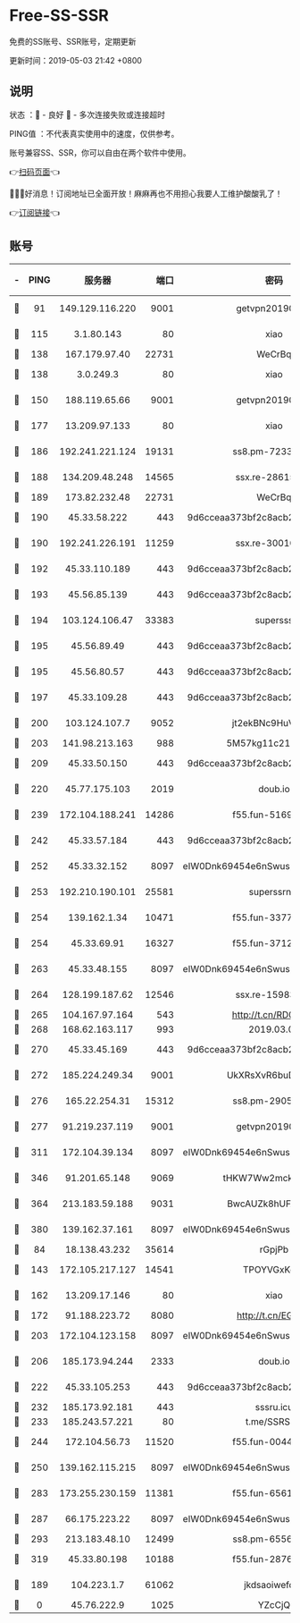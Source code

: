 # Free-SS-SSR

免费的SS账号、SSR账号，定期更新

更新时间：2019-05-03 21:42 +0800

## 说明

状态     ：🙂 - 良好 🙁 - 多次连接失败或连接超时

PING值   ：不代表真实使用中的速度，仅供参考。

账号兼容SS、SSR，你可以自由在两个软件中使用。

👉[扫码页面](https://liesauer.github.io/Free-SS-SSR/)👈

🎉🎉🎉好消息！订阅地址已全面开放！麻麻再也不用担心我要人工维护酸酸乳了！

👉[订阅链接](https://www.liesauer.net/yogurt/subscribe?ACCESS_TOKEN=DAYxR3mMaZAsaqUb)👈

## 账号

|-|PING|服务器|端口|密码|加密方式|区域|
|:----:|:----:|:-----:|-----:|:----:|:----:|:----:|
|🙂|91|149.129.116.220|9001|getvpn20190501|aes-256-cfb|CN|
|🙂|115|3.1.80.143|80|xiao|aes-128-ctr|SG|
|🙂|138|167.179.97.40|22731|WeCrBq|rc4-md5|JP|
|🙂|138|3.0.249.3|80|xiao|aes-128-ctr|SG|
|🙂|150|188.119.65.66|9001|getvpn20190501|aes-256-cfb|RU|
|🙂|177|13.209.97.133|80|xiao|aes-128-ctr|KR|
|🙂|186|192.241.221.124|19131|ss8.pm-72336490|aes-256-cfb|US|
|🙂|188|134.209.48.248|14565|ssx.re-28615539|aes-256-cfb|US|
|🙂|189|173.82.232.48|22731|WeCrBq|rc4-md5|US|
|🙂|190|45.33.58.222|443|9d6cceaa373bf2c8acb22e60b6a58be6|aes-256-cfb|US|
|🙂|190|192.241.226.191|11259|ssx.re-30010027|aes-256-cfb|US|
|🙂|192|45.33.110.189|443|9d6cceaa373bf2c8acb22e60b6a58be6|aes-256-cfb|US|
|🙂|193|45.56.85.139|443|9d6cceaa373bf2c8acb22e60b6a58be6|aes-256-cfb|US|
|🙂|194|103.124.106.47|33383|supersss|aes-256-cfb|US|
|🙂|195|45.56.89.49|443|9d6cceaa373bf2c8acb22e60b6a58be6|aes-256-cfb|US|
|🙂|195|45.56.80.57|443|9d6cceaa373bf2c8acb22e60b6a58be6|aes-256-cfb|US|
|🙂|197|45.33.109.28|443|9d6cceaa373bf2c8acb22e60b6a58be6|aes-256-cfb|US|
|🙂|200|103.124.107.7|9052|jt2ekBNc9HuVtm2a|aes-256-cfb|US|
|🙂|203|141.98.213.163|988|5M57kg11c214qDmK|chacha20|KR|
|🙂|209|45.33.50.150|443|9d6cceaa373bf2c8acb22e60b6a58be6|aes-256-cfb|US|
|🙂|220|45.77.175.103|2019|doub.io|aes-128-ctr|SG|
|🙂|239|172.104.188.241|14286|f55.fun-51694485|aes-256-cfb|SG|
|🙂|242|45.33.57.184|443|9d6cceaa373bf2c8acb22e60b6a58be6|aes-256-cfb|US|
|🙂|252|45.33.32.152|8097|eIW0Dnk69454e6nSwuspv9DmS201tQ0D|aes-256-cfb|US|
|🙂|253|192.210.190.101|25581|superssrnet|aes-256-cfb|US|
|🙂|254|139.162.1.34|10471|f55.fun-33770153|aes-256-cfb|SG|
|🙂|254|45.33.69.91|16327|f55.fun-37122804|aes-256-cfb|US|
|🙂|263|45.33.48.155|8097|eIW0Dnk69454e6nSwuspv9DmS201tQ0D|aes-256-cfb|US|
|🙂|264|128.199.187.62|12546|ssx.re-15983525|aes-256-cfb|SG|
|🙂|265|104.167.97.164|543|http://t.cn/RD0D7sx|rc4-md5|CA|
|🙂|268|168.62.163.117|993|2019.03.07|rc4-md5|US|
|🙂|270|45.33.45.169|443|9d6cceaa373bf2c8acb22e60b6a58be6|aes-256-cfb|US|
|🙂|272|185.224.249.34|9001|UkXRsXvR6buDMG2Y|aes-256-cfb|RU|
|🙂|276|165.22.254.31|15312|ss8.pm-29059283|aes-256-cfb|SG|
|🙂|277|91.219.237.119|9001|getvpn20190501|aes-256-cfb|HU|
|🙂|311|172.104.39.134|8097|eIW0Dnk69454e6nSwuspv9DmS201tQ0D|aes-256-cfb|SG|
|🙂|346|91.201.65.148|9069|tHKW7Ww2mck9CHQG|aes-256-cfb|IT|
|🙂|364|213.183.59.188|9031|BwcAUZk8hUFAkDGN|aes-256-cfb|NL|
|🙂|380|139.162.37.161|8097|eIW0Dnk69454e6nSwuspv9DmS201tQ0D|aes-256-cfb|SG|
|🙂|84|18.138.43.232|35614|rGpjPb|rc4-md5|SG|
|🙂|143|172.105.217.127|14541|TPOYVGxKglpi|aes-256-cfb|JP|
|🙂|162|13.209.17.146|80|xiao|aes-128-ctr|KR|
|🙂|172|91.188.223.72|8080|http://t.cn/EGJIyrl|rc4-md5|RU|
|🙂|203|172.104.123.158|8097|eIW0Dnk69454e6nSwuspv9DmS201tQ0D|aes-256-cfb|JP|
|🙂|206|185.173.94.244|2333|doub.io|aes-128-ctr|RU|
|🙂|222|45.33.105.253|443|9d6cceaa373bf2c8acb22e60b6a58be6|aes-256-cfb|US|
|🙂|232|185.173.92.181|443|sssru.icu|rc4-md5|RU|
|🙂|233|185.243.57.221|80|t.me/SSRSUB|rc4-md5|US|
|🙂|244|172.104.56.73|11520|f55.fun-00449443|aes-256-cfb|SG|
|🙂|250|139.162.115.215|8097|eIW0Dnk69454e6nSwuspv9DmS201tQ0D|aes-256-cfb|JP|
|🙂|283|173.255.230.159|11381|f55.fun-65612968|aes-256-cfb|US|
|🙂|287|66.175.223.22|8097|eIW0Dnk69454e6nSwuspv9DmS201tQ0D|aes-256-cfb|US|
|🙂|293|213.183.48.10|12499|ss8.pm-65564582|rc4-md5|RU|
|🙂|319|45.33.80.198|10188|f55.fun-28764269|aes-256-cfb|US|
|🙁|189|104.223.1.7|61062|jkdsaoiwefdsa|aes-256-cfb|US|
|🙁|0|45.76.222.9|1025|YZcCjQ|rc4-md5|JP|
